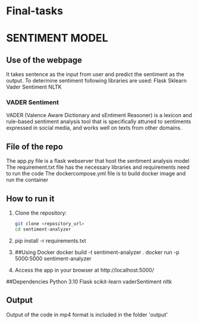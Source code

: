 # Final-tasks
# **SENTIMENT MODEL**

## Use of the webpage
It takes sentence as the input from user and predict the sentiment as the output. To determine sentiment following libraries are used:
Flask
Sklearn
Vader Sentiment
NLTK

### VADER Sentiment
VADER (Valence Aware Dictionary and sEntiment Reasoner) is a lexicon and rule-based sentiment analysis tool that is specifically attuned to sentiments expressed in social media, and works well on texts from other domains.

## File of the repo
The app.py file is a flask webserver that host the sentiment analysis model 
The requirement.txt file has the necessary libraries and requirements need to run the code
The dockercompose.yml file is to build docker image and run the container

## How to run it
1. Clone the repository:

   ```bash
   git clone <repository_url>
   cd sentiment-analyzer

2. pip install -r requirements.txt

3. ##Using Docker
   docker build -t sentiment-analyzer .
   docker run -p 5000:5000 sentiment-analyzer

4. Access the app in your browser at http://localhost:5000/

##Dependencies
Python 3.10
Flask
scikit-learn
vaderSentiment
nltk




## Output
Output of the code in mp4 format is included in the folder 'output'
